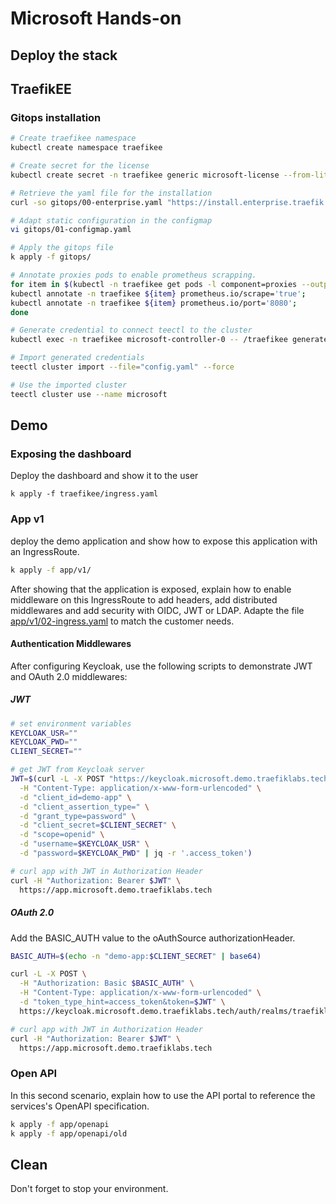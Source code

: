 # Microsoft Hands-on

## Deploy the stack

## TraefikEE

### Gitops installation

```bash
# Create traefikee namespace
kubectl create namespace traefikee

# Create secret for the license
kubectl create secret -n traefikee generic microsoft-license --from-literal=license="${TRAEFIKEE_LICENSE}"

# Retrieve the yaml file for the installation
curl -so gitops/00-enterprise.yaml "https://install.enterprise.traefik.io/v2.4?cluster=microsoft&namespace=traefikee&staticconfig=static.toml"

# Adapt static configuration in the configmap
vi gitops/01-configmap.yaml

# Apply the gitops file
k apply -f gitops/

# Annotate proxies pods to enable prometheus scrapping.
for item in $(kubectl -n traefikee get pods -l component=proxies --output=name); do
kubectl annotate -n traefikee ${item} prometheus.io/scrape='true';
kubectl annotate -n traefikee ${item} prometheus.io/port='8080';
done

# Generate credential to connect teectl to the cluster
kubectl exec -n traefikee microsoft-controller-0 -- /traefikee generate credentials --kubernetes.kubeconfig="${KUBECONFIG}"  --cluster=microsoft > config.yaml

# Import generated credentials
teectl cluster import --file="config.yaml" --force

# Use the imported cluster
teectl cluster use --name microsoft
```

## Demo

### Exposing the dashboard

Deploy the dashboard and show it to the user

```
k apply -f traefikee/ingress.yaml
```

### App v1

deploy the demo application and show how to expose this application with an IngressRoute.

```bash
k apply -f app/v1/
```

After showing that the application is exposed, explain how to enable middleware on this IngressRoute to add headers, add distributed middlewares and add security with OIDC, JWT or LDAP.
Adapte the file [app/v1/02-ingress.yaml](app/v1/02-ingress.yaml) to match the customer needs.

#### Authentication Middlewares

After configuring Keycloak, use the following scripts to demonstrate JWT and OAuth 2.0 middlewares:

##### JWT

```bash
# set environment variables
KEYCLOAK_USR=""
KEYCLOAK_PWD=""
CLIENT_SECRET=""

# get JWT from Keycloak server
JWT=$(curl -L -X POST "https://keycloak.microsoft.demo.traefiklabs.tech/auth/realms/traefiklabs/protocol/openid-connect/token" \
  -H "Content-Type: application/x-www-form-urlencoded" \
  -d "client_id=demo-app" \
  -d "client_assertion_type=" \
  -d "grant_type=password" \
  -d "client_secret=$CLIENT_SECRET" \
  -d "scope=openid" \
  -d "username=$KEYCLOAK_USR" \
  -d "password=$KEYCLOAK_PWD" | jq -r '.access_token')

# curl app with JWT in Authorization Header
curl -H "Authorization: Bearer $JWT" \
  https://app.microsoft.demo.traefiklabs.tech
```

##### OAuth 2.0

Add the BASIC_AUTH value to the oAuthSource authorizationHeader.

```bash
BASIC_AUTH=$(echo -n "demo-app:$CLIENT_SECRET" | base64)

curl -L -X POST \
  -H "Authorization: Basic $BASIC_AUTH" \
  -H "Content-Type: application/x-www-form-urlencoded" \
  -d "token_type_hint=access_token&token=$JWT" \
  https://keycloak.microsoft.demo.traefiklabs.tech/auth/realms/traefiklabs/protocol/openid-connect/token/introspect | jq

# curl app with JWT in Authorization Header
curl -H "Authorization: Bearer $JWT" \
  https://app.microsoft.demo.traefiklabs.tech
```

### Open API

In this second scenario, explain how to use the API portal to reference the services's OpenAPI specification.

```bash
k apply -f app/openapi
k apply -f app/openapi/old
```

## Clean

Don't forget to stop your environment.
